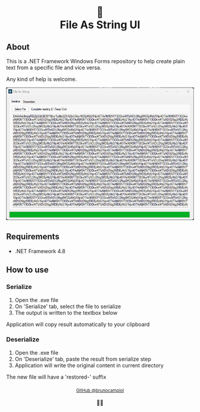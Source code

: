 <h1 align="center">
📄<br>File As String UI
</h1>

## About
This is a .NET Framework Windows Forms repository to help create plain text from a specific file and vice versa.

Any kind of help is welcome.

<div align="center">
    <img width="562px" height="355px" src="https://raw.githubusercontent.com/brunocampiol/file-as-string/main/Resources/app.png" >
</div>

## Requirements

* .NET Framework 4.8

## How to use

### Serialize
1. Open the .exe file
1. On 'Serialize' tab, select the file to serialize
1. The output is written to the textbox below

Application will copy result automatically to your clipboard

### Deserialize
1. Open the .exe file
1. On 'Deserialize' tab, paste the result from serialize step
1. Application will write the original content in current directory

The new file will have a 'restored-' suffix

<div align="center">
    <div>
      <sub><a href="https://github.com/brunocampiol">GitHub @brunocampiol</sub></a>
    </div>
    <br/>
    👨‍💻
</div>